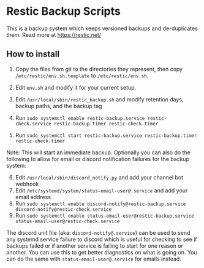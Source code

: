 Restic Backup Scripts
======================

This is a backup system which keeps versioned backups and de-duplicates them. Read more at https://restic.net/

How to install
----------------

1. Copy the files from git to the directories they represent, then copy `/etc/restic/env.sh.template` to `/etc/restic/env.sh`.

2. Edit `env.sh` and modify it for your current setup.

3. Edit `/usr/local/sbin/restic_backup.sh` and modify retention days, backup paths, and the backup tag
4. Run `sudo systemctl enable restic-backup.service restic-check.service restic-backup.timer restic-check.timer`
5. Run `sudo systemctl start restic-backup.service restic-backup.timer restic-check.timer`

Note: This will start an immediate backup.
Optionally you can also do the following to allow for email or discord notification failures for the backup system:

6. Edit `/usr/local/sbin/discord_notify.py` and add your channel bot webhook
7. Edit `/etc/systemd/system/status-email-user@.service` and add your email address
8. Run `sudo systemctl enable discord-notify@restic-backup.service discord-notify@restic-check.service`
9. Run `sudo systemctl enable status-email-user@restic-backup.service status-email-user@restic-check.service`


The discord unit file (aka: `discord-notify@.service`) can be used to send any systemd service failure to discord
which is useful for checking to see if backups failed or if another service is failing to start for one reason 
or another. You can use this to get better diagnostics on what is going on. You can do the same with `status-email-user@.service` for emails instead.
